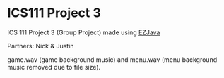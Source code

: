 # ICS111 Project 3

ICS 111 Project 3 (Group Project) made using [EZJava](http://www2.hawaii.edu/~dylank/ics111/index.html)

Partners: Nick & Justin

game.wav (game background music) and menu.wav (menu background music removed due to file size).